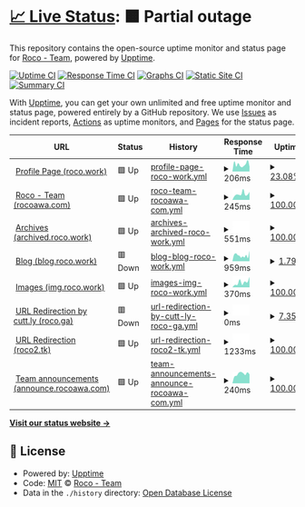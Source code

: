 # [📈 Live Status](https://status.rocoawa.com): <!--live status--> **🟧 Partial outage**

This repository contains the open-source uptime monitor and status page for [Roco - Team](roco.work), powered by [Upptime](https://github.com/upptime/upptime).

[![Uptime CI](https://github.com/Roco-Team/stats/workflows/Uptime%20CI/badge.svg)](https://github.com/Roco-Team/stats/actions?query=workflow%3A%22Uptime+CI%22)
[![Response Time CI](https://github.com/Roco-Team/stats/workflows/Response%20Time%20CI/badge.svg)](https://github.com/Roco-Team/stats/actions?query=workflow%3A%22Response+Time+CI%22)
[![Graphs CI](https://github.com/Roco-Team/stats/workflows/Graphs%20CI/badge.svg)](https://github.com/Roco-Team/stats/actions?query=workflow%3A%22Graphs+CI%22)
[![Static Site CI](https://github.com/Roco-Team/stats/workflows/Static%20Site%20CI/badge.svg)](https://github.com/Roco-Team/stats/actions?query=workflow%3A%22Static+Site+CI%22)
[![Summary CI](https://github.com/Roco-Team/stats/workflows/Summary%20CI/badge.svg)](https://github.com/Roco-Team/stats/actions?query=workflow%3A%22Summary+CI%22)

With [Upptime](https://upptime.js.org), you can get your own unlimited and free uptime monitor and status page, powered entirely by a GitHub repository. We use [Issues](https://github.com/Roco-Team/stats/issues) as incident reports, [Actions](https://github.com/Roco-Team/stats/actions) as uptime monitors, and [Pages](https://status.rocoawa.com) for the status page.

<!--start: status pages-->
<!-- This summary is generated by Upptime (https://github.com/upptime/upptime) -->
<!-- Do not edit this manually, your changes will be overwritten -->
<!-- prettier-ignore -->
| URL | Status | History | Response Time | Uptime |
| --- | ------ | ------- | ------------- | ------ |
| <img alt="" src="https://favicons.githubusercontent.com/roco.work" height="13"> [Profile Page (roco.work)](https://roco.work/) | 🟩 Up | [profile-page-roco-work.yml](https://github.com/Roco-Team/stats/commits/HEAD/history/profile-page-roco-work.yml) | <details><summary><img alt="Response time graph" src="./graphs/profile-page-roco-work/response-time-week.png" height="20"> 206ms</summary><br><a href="https://status.rocoawa.com/history/profile-page-roco-work"><img alt="Response time 237" src="https://img.shields.io/endpoint?url=https%3A%2F%2Fraw.githubusercontent.com%2FRoco-Team%2Fstats%2FHEAD%2Fapi%2Fprofile-page-roco-work%2Fresponse-time.json"></a><br><a href="https://status.rocoawa.com/history/profile-page-roco-work"><img alt="24-hour response time 226" src="https://img.shields.io/endpoint?url=https%3A%2F%2Fraw.githubusercontent.com%2FRoco-Team%2Fstats%2FHEAD%2Fapi%2Fprofile-page-roco-work%2Fresponse-time-day.json"></a><br><a href="https://status.rocoawa.com/history/profile-page-roco-work"><img alt="7-day response time 206" src="https://img.shields.io/endpoint?url=https%3A%2F%2Fraw.githubusercontent.com%2FRoco-Team%2Fstats%2FHEAD%2Fapi%2Fprofile-page-roco-work%2Fresponse-time-week.json"></a><br><a href="https://status.rocoawa.com/history/profile-page-roco-work"><img alt="30-day response time 237" src="https://img.shields.io/endpoint?url=https%3A%2F%2Fraw.githubusercontent.com%2FRoco-Team%2Fstats%2FHEAD%2Fapi%2Fprofile-page-roco-work%2Fresponse-time-month.json"></a><br><a href="https://status.rocoawa.com/history/profile-page-roco-work"><img alt="1-year response time 237" src="https://img.shields.io/endpoint?url=https%3A%2F%2Fraw.githubusercontent.com%2FRoco-Team%2Fstats%2FHEAD%2Fapi%2Fprofile-page-roco-work%2Fresponse-time-year.json"></a></details> | <details><summary><a href="https://status.rocoawa.com/history/profile-page-roco-work">23.08%</a></summary><a href="https://status.rocoawa.com/history/profile-page-roco-work"><img alt="All-time uptime 28.79%" src="https://img.shields.io/endpoint?url=https%3A%2F%2Fraw.githubusercontent.com%2FRoco-Team%2Fstats%2FHEAD%2Fapi%2Fprofile-page-roco-work%2Fuptime.json"></a><br><a href="https://status.rocoawa.com/history/profile-page-roco-work"><img alt="24-hour uptime 59.37%" src="https://img.shields.io/endpoint?url=https%3A%2F%2Fraw.githubusercontent.com%2FRoco-Team%2Fstats%2FHEAD%2Fapi%2Fprofile-page-roco-work%2Fuptime-day.json"></a><br><a href="https://status.rocoawa.com/history/profile-page-roco-work"><img alt="7-day uptime 23.08%" src="https://img.shields.io/endpoint?url=https%3A%2F%2Fraw.githubusercontent.com%2FRoco-Team%2Fstats%2FHEAD%2Fapi%2Fprofile-page-roco-work%2Fuptime-week.json"></a><br><a href="https://status.rocoawa.com/history/profile-page-roco-work"><img alt="30-day uptime 28.79%" src="https://img.shields.io/endpoint?url=https%3A%2F%2Fraw.githubusercontent.com%2FRoco-Team%2Fstats%2FHEAD%2Fapi%2Fprofile-page-roco-work%2Fuptime-month.json"></a><br><a href="https://status.rocoawa.com/history/profile-page-roco-work"><img alt="1-year uptime 28.79%" src="https://img.shields.io/endpoint?url=https%3A%2F%2Fraw.githubusercontent.com%2FRoco-Team%2Fstats%2FHEAD%2Fapi%2Fprofile-page-roco-work%2Fuptime-year.json"></a></details>
| <img alt="" src="https://favicons.githubusercontent.com/rocoawa.com" height="13"> [Roco - Team (rocoawa.com)](https://rocoawa.com) | 🟩 Up | [roco-team-rocoawa-com.yml](https://github.com/Roco-Team/stats/commits/HEAD/history/roco-team-rocoawa-com.yml) | <details><summary><img alt="Response time graph" src="./graphs/roco-team-rocoawa-com/response-time-week.png" height="20"> 245ms</summary><br><a href="https://status.rocoawa.com/history/roco-team-rocoawa-com"><img alt="Response time 270" src="https://img.shields.io/endpoint?url=https%3A%2F%2Fraw.githubusercontent.com%2FRoco-Team%2Fstats%2FHEAD%2Fapi%2Froco-team-rocoawa-com%2Fresponse-time.json"></a><br><a href="https://status.rocoawa.com/history/roco-team-rocoawa-com"><img alt="24-hour response time 241" src="https://img.shields.io/endpoint?url=https%3A%2F%2Fraw.githubusercontent.com%2FRoco-Team%2Fstats%2FHEAD%2Fapi%2Froco-team-rocoawa-com%2Fresponse-time-day.json"></a><br><a href="https://status.rocoawa.com/history/roco-team-rocoawa-com"><img alt="7-day response time 245" src="https://img.shields.io/endpoint?url=https%3A%2F%2Fraw.githubusercontent.com%2FRoco-Team%2Fstats%2FHEAD%2Fapi%2Froco-team-rocoawa-com%2Fresponse-time-week.json"></a><br><a href="https://status.rocoawa.com/history/roco-team-rocoawa-com"><img alt="30-day response time 270" src="https://img.shields.io/endpoint?url=https%3A%2F%2Fraw.githubusercontent.com%2FRoco-Team%2Fstats%2FHEAD%2Fapi%2Froco-team-rocoawa-com%2Fresponse-time-month.json"></a><br><a href="https://status.rocoawa.com/history/roco-team-rocoawa-com"><img alt="1-year response time 270" src="https://img.shields.io/endpoint?url=https%3A%2F%2Fraw.githubusercontent.com%2FRoco-Team%2Fstats%2FHEAD%2Fapi%2Froco-team-rocoawa-com%2Fresponse-time-year.json"></a></details> | <details><summary><a href="https://status.rocoawa.com/history/roco-team-rocoawa-com">100.00%</a></summary><a href="https://status.rocoawa.com/history/roco-team-rocoawa-com"><img alt="All-time uptime 100.00%" src="https://img.shields.io/endpoint?url=https%3A%2F%2Fraw.githubusercontent.com%2FRoco-Team%2Fstats%2FHEAD%2Fapi%2Froco-team-rocoawa-com%2Fuptime.json"></a><br><a href="https://status.rocoawa.com/history/roco-team-rocoawa-com"><img alt="24-hour uptime 100.00%" src="https://img.shields.io/endpoint?url=https%3A%2F%2Fraw.githubusercontent.com%2FRoco-Team%2Fstats%2FHEAD%2Fapi%2Froco-team-rocoawa-com%2Fuptime-day.json"></a><br><a href="https://status.rocoawa.com/history/roco-team-rocoawa-com"><img alt="7-day uptime 100.00%" src="https://img.shields.io/endpoint?url=https%3A%2F%2Fraw.githubusercontent.com%2FRoco-Team%2Fstats%2FHEAD%2Fapi%2Froco-team-rocoawa-com%2Fuptime-week.json"></a><br><a href="https://status.rocoawa.com/history/roco-team-rocoawa-com"><img alt="30-day uptime 100.00%" src="https://img.shields.io/endpoint?url=https%3A%2F%2Fraw.githubusercontent.com%2FRoco-Team%2Fstats%2FHEAD%2Fapi%2Froco-team-rocoawa-com%2Fuptime-month.json"></a><br><a href="https://status.rocoawa.com/history/roco-team-rocoawa-com"><img alt="1-year uptime 100.00%" src="https://img.shields.io/endpoint?url=https%3A%2F%2Fraw.githubusercontent.com%2FRoco-Team%2Fstats%2FHEAD%2Fapi%2Froco-team-rocoawa-com%2Fuptime-year.json"></a></details>
| <img alt="" src="https://favicons.githubusercontent.com/archived.roco.work" height="13"> [Archives (archived.roco.work)](https://archived.roco.work) | 🟩 Up | [archives-archived-roco-work.yml](https://github.com/Roco-Team/stats/commits/HEAD/history/archives-archived-roco-work.yml) | <details><summary><img alt="Response time graph" src="./graphs/archives-archived-roco-work/response-time-week.png" height="20"> 551ms</summary><br><a href="https://status.rocoawa.com/history/archives-archived-roco-work"><img alt="Response time 551" src="https://img.shields.io/endpoint?url=https%3A%2F%2Fraw.githubusercontent.com%2FRoco-Team%2Fstats%2FHEAD%2Fapi%2Farchives-archived-roco-work%2Fresponse-time.json"></a><br><a href="https://status.rocoawa.com/history/archives-archived-roco-work"><img alt="24-hour response time 551" src="https://img.shields.io/endpoint?url=https%3A%2F%2Fraw.githubusercontent.com%2FRoco-Team%2Fstats%2FHEAD%2Fapi%2Farchives-archived-roco-work%2Fresponse-time-day.json"></a><br><a href="https://status.rocoawa.com/history/archives-archived-roco-work"><img alt="7-day response time 551" src="https://img.shields.io/endpoint?url=https%3A%2F%2Fraw.githubusercontent.com%2FRoco-Team%2Fstats%2FHEAD%2Fapi%2Farchives-archived-roco-work%2Fresponse-time-week.json"></a><br><a href="https://status.rocoawa.com/history/archives-archived-roco-work"><img alt="30-day response time 551" src="https://img.shields.io/endpoint?url=https%3A%2F%2Fraw.githubusercontent.com%2FRoco-Team%2Fstats%2FHEAD%2Fapi%2Farchives-archived-roco-work%2Fresponse-time-month.json"></a><br><a href="https://status.rocoawa.com/history/archives-archived-roco-work"><img alt="1-year response time 551" src="https://img.shields.io/endpoint?url=https%3A%2F%2Fraw.githubusercontent.com%2FRoco-Team%2Fstats%2FHEAD%2Fapi%2Farchives-archived-roco-work%2Fresponse-time-year.json"></a></details> | <details><summary><a href="https://status.rocoawa.com/history/archives-archived-roco-work">100.00%</a></summary><a href="https://status.rocoawa.com/history/archives-archived-roco-work"><img alt="All-time uptime 100.00%" src="https://img.shields.io/endpoint?url=https%3A%2F%2Fraw.githubusercontent.com%2FRoco-Team%2Fstats%2FHEAD%2Fapi%2Farchives-archived-roco-work%2Fuptime.json"></a><br><a href="https://status.rocoawa.com/history/archives-archived-roco-work"><img alt="24-hour uptime 100.00%" src="https://img.shields.io/endpoint?url=https%3A%2F%2Fraw.githubusercontent.com%2FRoco-Team%2Fstats%2FHEAD%2Fapi%2Farchives-archived-roco-work%2Fuptime-day.json"></a><br><a href="https://status.rocoawa.com/history/archives-archived-roco-work"><img alt="7-day uptime 100.00%" src="https://img.shields.io/endpoint?url=https%3A%2F%2Fraw.githubusercontent.com%2FRoco-Team%2Fstats%2FHEAD%2Fapi%2Farchives-archived-roco-work%2Fuptime-week.json"></a><br><a href="https://status.rocoawa.com/history/archives-archived-roco-work"><img alt="30-day uptime 100.00%" src="https://img.shields.io/endpoint?url=https%3A%2F%2Fraw.githubusercontent.com%2FRoco-Team%2Fstats%2FHEAD%2Fapi%2Farchives-archived-roco-work%2Fuptime-month.json"></a><br><a href="https://status.rocoawa.com/history/archives-archived-roco-work"><img alt="1-year uptime 100.00%" src="https://img.shields.io/endpoint?url=https%3A%2F%2Fraw.githubusercontent.com%2FRoco-Team%2Fstats%2FHEAD%2Fapi%2Farchives-archived-roco-work%2Fuptime-year.json"></a></details>
| <img alt="" src="https://favicons.githubusercontent.com/blog.roco.work" height="13"> [Blog (blog.roco.work)](https://blog.roco.work) | 🟥 Down | [blog-blog-roco-work.yml](https://github.com/Roco-Team/stats/commits/HEAD/history/blog-blog-roco-work.yml) | <details><summary><img alt="Response time graph" src="./graphs/blog-blog-roco-work/response-time-week.png" height="20"> 959ms</summary><br><a href="https://status.rocoawa.com/history/blog-blog-roco-work"><img alt="Response time 959" src="https://img.shields.io/endpoint?url=https%3A%2F%2Fraw.githubusercontent.com%2FRoco-Team%2Fstats%2FHEAD%2Fapi%2Fblog-blog-roco-work%2Fresponse-time.json"></a><br><a href="https://status.rocoawa.com/history/blog-blog-roco-work"><img alt="24-hour response time 959" src="https://img.shields.io/endpoint?url=https%3A%2F%2Fraw.githubusercontent.com%2FRoco-Team%2Fstats%2FHEAD%2Fapi%2Fblog-blog-roco-work%2Fresponse-time-day.json"></a><br><a href="https://status.rocoawa.com/history/blog-blog-roco-work"><img alt="7-day response time 959" src="https://img.shields.io/endpoint?url=https%3A%2F%2Fraw.githubusercontent.com%2FRoco-Team%2Fstats%2FHEAD%2Fapi%2Fblog-blog-roco-work%2Fresponse-time-week.json"></a><br><a href="https://status.rocoawa.com/history/blog-blog-roco-work"><img alt="30-day response time 959" src="https://img.shields.io/endpoint?url=https%3A%2F%2Fraw.githubusercontent.com%2FRoco-Team%2Fstats%2FHEAD%2Fapi%2Fblog-blog-roco-work%2Fresponse-time-month.json"></a><br><a href="https://status.rocoawa.com/history/blog-blog-roco-work"><img alt="1-year response time 959" src="https://img.shields.io/endpoint?url=https%3A%2F%2Fraw.githubusercontent.com%2FRoco-Team%2Fstats%2FHEAD%2Fapi%2Fblog-blog-roco-work%2Fresponse-time-year.json"></a></details> | <details><summary><a href="https://status.rocoawa.com/history/blog-blog-roco-work">1.79%</a></summary><a href="https://status.rocoawa.com/history/blog-blog-roco-work"><img alt="All-time uptime 1.79%" src="https://img.shields.io/endpoint?url=https%3A%2F%2Fraw.githubusercontent.com%2FRoco-Team%2Fstats%2FHEAD%2Fapi%2Fblog-blog-roco-work%2Fuptime.json"></a><br><a href="https://status.rocoawa.com/history/blog-blog-roco-work"><img alt="24-hour uptime 1.79%" src="https://img.shields.io/endpoint?url=https%3A%2F%2Fraw.githubusercontent.com%2FRoco-Team%2Fstats%2FHEAD%2Fapi%2Fblog-blog-roco-work%2Fuptime-day.json"></a><br><a href="https://status.rocoawa.com/history/blog-blog-roco-work"><img alt="7-day uptime 1.79%" src="https://img.shields.io/endpoint?url=https%3A%2F%2Fraw.githubusercontent.com%2FRoco-Team%2Fstats%2FHEAD%2Fapi%2Fblog-blog-roco-work%2Fuptime-week.json"></a><br><a href="https://status.rocoawa.com/history/blog-blog-roco-work"><img alt="30-day uptime 1.79%" src="https://img.shields.io/endpoint?url=https%3A%2F%2Fraw.githubusercontent.com%2FRoco-Team%2Fstats%2FHEAD%2Fapi%2Fblog-blog-roco-work%2Fuptime-month.json"></a><br><a href="https://status.rocoawa.com/history/blog-blog-roco-work"><img alt="1-year uptime 1.79%" src="https://img.shields.io/endpoint?url=https%3A%2F%2Fraw.githubusercontent.com%2FRoco-Team%2Fstats%2FHEAD%2Fapi%2Fblog-blog-roco-work%2Fuptime-year.json"></a></details>
| <img alt="" src="https://favicons.githubusercontent.com/img.roco.work" height="13"> [Images (img.roco.work)](https://img.roco.work) | 🟩 Up | [images-img-roco-work.yml](https://github.com/Roco-Team/stats/commits/HEAD/history/images-img-roco-work.yml) | <details><summary><img alt="Response time graph" src="./graphs/images-img-roco-work/response-time-week.png" height="20"> 370ms</summary><br><a href="https://status.rocoawa.com/history/images-img-roco-work"><img alt="Response time 370" src="https://img.shields.io/endpoint?url=https%3A%2F%2Fraw.githubusercontent.com%2FRoco-Team%2Fstats%2FHEAD%2Fapi%2Fimages-img-roco-work%2Fresponse-time.json"></a><br><a href="https://status.rocoawa.com/history/images-img-roco-work"><img alt="24-hour response time 370" src="https://img.shields.io/endpoint?url=https%3A%2F%2Fraw.githubusercontent.com%2FRoco-Team%2Fstats%2FHEAD%2Fapi%2Fimages-img-roco-work%2Fresponse-time-day.json"></a><br><a href="https://status.rocoawa.com/history/images-img-roco-work"><img alt="7-day response time 370" src="https://img.shields.io/endpoint?url=https%3A%2F%2Fraw.githubusercontent.com%2FRoco-Team%2Fstats%2FHEAD%2Fapi%2Fimages-img-roco-work%2Fresponse-time-week.json"></a><br><a href="https://status.rocoawa.com/history/images-img-roco-work"><img alt="30-day response time 370" src="https://img.shields.io/endpoint?url=https%3A%2F%2Fraw.githubusercontent.com%2FRoco-Team%2Fstats%2FHEAD%2Fapi%2Fimages-img-roco-work%2Fresponse-time-month.json"></a><br><a href="https://status.rocoawa.com/history/images-img-roco-work"><img alt="1-year response time 370" src="https://img.shields.io/endpoint?url=https%3A%2F%2Fraw.githubusercontent.com%2FRoco-Team%2Fstats%2FHEAD%2Fapi%2Fimages-img-roco-work%2Fresponse-time-year.json"></a></details> | <details><summary><a href="https://status.rocoawa.com/history/images-img-roco-work">100.00%</a></summary><a href="https://status.rocoawa.com/history/images-img-roco-work"><img alt="All-time uptime 100.00%" src="https://img.shields.io/endpoint?url=https%3A%2F%2Fraw.githubusercontent.com%2FRoco-Team%2Fstats%2FHEAD%2Fapi%2Fimages-img-roco-work%2Fuptime.json"></a><br><a href="https://status.rocoawa.com/history/images-img-roco-work"><img alt="24-hour uptime 100.00%" src="https://img.shields.io/endpoint?url=https%3A%2F%2Fraw.githubusercontent.com%2FRoco-Team%2Fstats%2FHEAD%2Fapi%2Fimages-img-roco-work%2Fuptime-day.json"></a><br><a href="https://status.rocoawa.com/history/images-img-roco-work"><img alt="7-day uptime 100.00%" src="https://img.shields.io/endpoint?url=https%3A%2F%2Fraw.githubusercontent.com%2FRoco-Team%2Fstats%2FHEAD%2Fapi%2Fimages-img-roco-work%2Fuptime-week.json"></a><br><a href="https://status.rocoawa.com/history/images-img-roco-work"><img alt="30-day uptime 100.00%" src="https://img.shields.io/endpoint?url=https%3A%2F%2Fraw.githubusercontent.com%2FRoco-Team%2Fstats%2FHEAD%2Fapi%2Fimages-img-roco-work%2Fuptime-month.json"></a><br><a href="https://status.rocoawa.com/history/images-img-roco-work"><img alt="1-year uptime 100.00%" src="https://img.shields.io/endpoint?url=https%3A%2F%2Fraw.githubusercontent.com%2FRoco-Team%2Fstats%2FHEAD%2Fapi%2Fimages-img-roco-work%2Fuptime-year.json"></a></details>
| <img alt="" src="https://favicons.githubusercontent.com/roco.ga" height="13"> [URL Redirection by cutt.ly (roco.ga)](https://roco.ga) | 🟥 Down | [url-redirection-by-cutt-ly-roco-ga.yml](https://github.com/Roco-Team/stats/commits/HEAD/history/url-redirection-by-cutt-ly-roco-ga.yml) | <details><summary><img alt="Response time graph" src="./graphs/url-redirection-by-cutt-ly-roco-ga/response-time-week.png" height="20"> 0ms</summary><br><a href="https://status.rocoawa.com/history/url-redirection-by-cutt-ly-roco-ga"><img alt="Response time 0" src="https://img.shields.io/endpoint?url=https%3A%2F%2Fraw.githubusercontent.com%2FRoco-Team%2Fstats%2FHEAD%2Fapi%2Furl-redirection-by-cutt-ly-roco-ga%2Fresponse-time.json"></a><br><a href="https://status.rocoawa.com/history/url-redirection-by-cutt-ly-roco-ga"><img alt="24-hour response time 0" src="https://img.shields.io/endpoint?url=https%3A%2F%2Fraw.githubusercontent.com%2FRoco-Team%2Fstats%2FHEAD%2Fapi%2Furl-redirection-by-cutt-ly-roco-ga%2Fresponse-time-day.json"></a><br><a href="https://status.rocoawa.com/history/url-redirection-by-cutt-ly-roco-ga"><img alt="7-day response time 0" src="https://img.shields.io/endpoint?url=https%3A%2F%2Fraw.githubusercontent.com%2FRoco-Team%2Fstats%2FHEAD%2Fapi%2Furl-redirection-by-cutt-ly-roco-ga%2Fresponse-time-week.json"></a><br><a href="https://status.rocoawa.com/history/url-redirection-by-cutt-ly-roco-ga"><img alt="30-day response time 0" src="https://img.shields.io/endpoint?url=https%3A%2F%2Fraw.githubusercontent.com%2FRoco-Team%2Fstats%2FHEAD%2Fapi%2Furl-redirection-by-cutt-ly-roco-ga%2Fresponse-time-month.json"></a><br><a href="https://status.rocoawa.com/history/url-redirection-by-cutt-ly-roco-ga"><img alt="1-year response time 0" src="https://img.shields.io/endpoint?url=https%3A%2F%2Fraw.githubusercontent.com%2FRoco-Team%2Fstats%2FHEAD%2Fapi%2Furl-redirection-by-cutt-ly-roco-ga%2Fresponse-time-year.json"></a></details> | <details><summary><a href="https://status.rocoawa.com/history/url-redirection-by-cutt-ly-roco-ga">7.35%</a></summary><a href="https://status.rocoawa.com/history/url-redirection-by-cutt-ly-roco-ga"><img alt="All-time uptime 7.35%" src="https://img.shields.io/endpoint?url=https%3A%2F%2Fraw.githubusercontent.com%2FRoco-Team%2Fstats%2FHEAD%2Fapi%2Furl-redirection-by-cutt-ly-roco-ga%2Fuptime.json"></a><br><a href="https://status.rocoawa.com/history/url-redirection-by-cutt-ly-roco-ga"><img alt="24-hour uptime 7.35%" src="https://img.shields.io/endpoint?url=https%3A%2F%2Fraw.githubusercontent.com%2FRoco-Team%2Fstats%2FHEAD%2Fapi%2Furl-redirection-by-cutt-ly-roco-ga%2Fuptime-day.json"></a><br><a href="https://status.rocoawa.com/history/url-redirection-by-cutt-ly-roco-ga"><img alt="7-day uptime 7.35%" src="https://img.shields.io/endpoint?url=https%3A%2F%2Fraw.githubusercontent.com%2FRoco-Team%2Fstats%2FHEAD%2Fapi%2Furl-redirection-by-cutt-ly-roco-ga%2Fuptime-week.json"></a><br><a href="https://status.rocoawa.com/history/url-redirection-by-cutt-ly-roco-ga"><img alt="30-day uptime 7.35%" src="https://img.shields.io/endpoint?url=https%3A%2F%2Fraw.githubusercontent.com%2FRoco-Team%2Fstats%2FHEAD%2Fapi%2Furl-redirection-by-cutt-ly-roco-ga%2Fuptime-month.json"></a><br><a href="https://status.rocoawa.com/history/url-redirection-by-cutt-ly-roco-ga"><img alt="1-year uptime 7.35%" src="https://img.shields.io/endpoint?url=https%3A%2F%2Fraw.githubusercontent.com%2FRoco-Team%2Fstats%2FHEAD%2Fapi%2Furl-redirection-by-cutt-ly-roco-ga%2Fuptime-year.json"></a></details>
| <img alt="" src="https://favicons.githubusercontent.com/roco2.tk" height="13"> [URL Redirection (roco2.tk)](https://roco2.tk) | 🟩 Up | [url-redirection-roco2-tk.yml](https://github.com/Roco-Team/stats/commits/HEAD/history/url-redirection-roco2-tk.yml) | <details><summary><img alt="Response time graph" src="./graphs/url-redirection-roco2-tk/response-time-week.png" height="20"> 1233ms</summary><br><a href="https://status.rocoawa.com/history/url-redirection-roco2-tk"><img alt="Response time 1233" src="https://img.shields.io/endpoint?url=https%3A%2F%2Fraw.githubusercontent.com%2FRoco-Team%2Fstats%2FHEAD%2Fapi%2Furl-redirection-roco2-tk%2Fresponse-time.json"></a><br><a href="https://status.rocoawa.com/history/url-redirection-roco2-tk"><img alt="24-hour response time 1233" src="https://img.shields.io/endpoint?url=https%3A%2F%2Fraw.githubusercontent.com%2FRoco-Team%2Fstats%2FHEAD%2Fapi%2Furl-redirection-roco2-tk%2Fresponse-time-day.json"></a><br><a href="https://status.rocoawa.com/history/url-redirection-roco2-tk"><img alt="7-day response time 1233" src="https://img.shields.io/endpoint?url=https%3A%2F%2Fraw.githubusercontent.com%2FRoco-Team%2Fstats%2FHEAD%2Fapi%2Furl-redirection-roco2-tk%2Fresponse-time-week.json"></a><br><a href="https://status.rocoawa.com/history/url-redirection-roco2-tk"><img alt="30-day response time 1233" src="https://img.shields.io/endpoint?url=https%3A%2F%2Fraw.githubusercontent.com%2FRoco-Team%2Fstats%2FHEAD%2Fapi%2Furl-redirection-roco2-tk%2Fresponse-time-month.json"></a><br><a href="https://status.rocoawa.com/history/url-redirection-roco2-tk"><img alt="1-year response time 1233" src="https://img.shields.io/endpoint?url=https%3A%2F%2Fraw.githubusercontent.com%2FRoco-Team%2Fstats%2FHEAD%2Fapi%2Furl-redirection-roco2-tk%2Fresponse-time-year.json"></a></details> | <details><summary><a href="https://status.rocoawa.com/history/url-redirection-roco2-tk">100.00%</a></summary><a href="https://status.rocoawa.com/history/url-redirection-roco2-tk"><img alt="All-time uptime 100.00%" src="https://img.shields.io/endpoint?url=https%3A%2F%2Fraw.githubusercontent.com%2FRoco-Team%2Fstats%2FHEAD%2Fapi%2Furl-redirection-roco2-tk%2Fuptime.json"></a><br><a href="https://status.rocoawa.com/history/url-redirection-roco2-tk"><img alt="24-hour uptime 100.00%" src="https://img.shields.io/endpoint?url=https%3A%2F%2Fraw.githubusercontent.com%2FRoco-Team%2Fstats%2FHEAD%2Fapi%2Furl-redirection-roco2-tk%2Fuptime-day.json"></a><br><a href="https://status.rocoawa.com/history/url-redirection-roco2-tk"><img alt="7-day uptime 100.00%" src="https://img.shields.io/endpoint?url=https%3A%2F%2Fraw.githubusercontent.com%2FRoco-Team%2Fstats%2FHEAD%2Fapi%2Furl-redirection-roco2-tk%2Fuptime-week.json"></a><br><a href="https://status.rocoawa.com/history/url-redirection-roco2-tk"><img alt="30-day uptime 100.00%" src="https://img.shields.io/endpoint?url=https%3A%2F%2Fraw.githubusercontent.com%2FRoco-Team%2Fstats%2FHEAD%2Fapi%2Furl-redirection-roco2-tk%2Fuptime-month.json"></a><br><a href="https://status.rocoawa.com/history/url-redirection-roco2-tk"><img alt="1-year uptime 100.00%" src="https://img.shields.io/endpoint?url=https%3A%2F%2Fraw.githubusercontent.com%2FRoco-Team%2Fstats%2FHEAD%2Fapi%2Furl-redirection-roco2-tk%2Fuptime-year.json"></a></details>
| <img alt="" src="https://favicons.githubusercontent.com/announce.rocoawa.com" height="13"> [Team announcements (announce.rocoawa.com)](https://announce.rocoawa.com) | 🟩 Up | [team-announcements-announce-rocoawa-com.yml](https://github.com/Roco-Team/stats/commits/HEAD/history/team-announcements-announce-rocoawa-com.yml) | <details><summary><img alt="Response time graph" src="./graphs/team-announcements-announce-rocoawa-com/response-time-week.png" height="20"> 240ms</summary><br><a href="https://status.rocoawa.com/history/team-announcements-announce-rocoawa-com"><img alt="Response time 240" src="https://img.shields.io/endpoint?url=https%3A%2F%2Fraw.githubusercontent.com%2FRoco-Team%2Fstats%2FHEAD%2Fapi%2Fteam-announcements-announce-rocoawa-com%2Fresponse-time.json"></a><br><a href="https://status.rocoawa.com/history/team-announcements-announce-rocoawa-com"><img alt="24-hour response time 240" src="https://img.shields.io/endpoint?url=https%3A%2F%2Fraw.githubusercontent.com%2FRoco-Team%2Fstats%2FHEAD%2Fapi%2Fteam-announcements-announce-rocoawa-com%2Fresponse-time-day.json"></a><br><a href="https://status.rocoawa.com/history/team-announcements-announce-rocoawa-com"><img alt="7-day response time 240" src="https://img.shields.io/endpoint?url=https%3A%2F%2Fraw.githubusercontent.com%2FRoco-Team%2Fstats%2FHEAD%2Fapi%2Fteam-announcements-announce-rocoawa-com%2Fresponse-time-week.json"></a><br><a href="https://status.rocoawa.com/history/team-announcements-announce-rocoawa-com"><img alt="30-day response time 240" src="https://img.shields.io/endpoint?url=https%3A%2F%2Fraw.githubusercontent.com%2FRoco-Team%2Fstats%2FHEAD%2Fapi%2Fteam-announcements-announce-rocoawa-com%2Fresponse-time-month.json"></a><br><a href="https://status.rocoawa.com/history/team-announcements-announce-rocoawa-com"><img alt="1-year response time 240" src="https://img.shields.io/endpoint?url=https%3A%2F%2Fraw.githubusercontent.com%2FRoco-Team%2Fstats%2FHEAD%2Fapi%2Fteam-announcements-announce-rocoawa-com%2Fresponse-time-year.json"></a></details> | <details><summary><a href="https://status.rocoawa.com/history/team-announcements-announce-rocoawa-com">100.00%</a></summary><a href="https://status.rocoawa.com/history/team-announcements-announce-rocoawa-com"><img alt="All-time uptime 100.00%" src="https://img.shields.io/endpoint?url=https%3A%2F%2Fraw.githubusercontent.com%2FRoco-Team%2Fstats%2FHEAD%2Fapi%2Fteam-announcements-announce-rocoawa-com%2Fuptime.json"></a><br><a href="https://status.rocoawa.com/history/team-announcements-announce-rocoawa-com"><img alt="24-hour uptime 100.00%" src="https://img.shields.io/endpoint?url=https%3A%2F%2Fraw.githubusercontent.com%2FRoco-Team%2Fstats%2FHEAD%2Fapi%2Fteam-announcements-announce-rocoawa-com%2Fuptime-day.json"></a><br><a href="https://status.rocoawa.com/history/team-announcements-announce-rocoawa-com"><img alt="7-day uptime 100.00%" src="https://img.shields.io/endpoint?url=https%3A%2F%2Fraw.githubusercontent.com%2FRoco-Team%2Fstats%2FHEAD%2Fapi%2Fteam-announcements-announce-rocoawa-com%2Fuptime-week.json"></a><br><a href="https://status.rocoawa.com/history/team-announcements-announce-rocoawa-com"><img alt="30-day uptime 100.00%" src="https://img.shields.io/endpoint?url=https%3A%2F%2Fraw.githubusercontent.com%2FRoco-Team%2Fstats%2FHEAD%2Fapi%2Fteam-announcements-announce-rocoawa-com%2Fuptime-month.json"></a><br><a href="https://status.rocoawa.com/history/team-announcements-announce-rocoawa-com"><img alt="1-year uptime 100.00%" src="https://img.shields.io/endpoint?url=https%3A%2F%2Fraw.githubusercontent.com%2FRoco-Team%2Fstats%2FHEAD%2Fapi%2Fteam-announcements-announce-rocoawa-com%2Fuptime-year.json"></a></details>

<!--end: status pages-->

[**Visit our status website →**](https://status.rocoawa.com)

## 📄 License

- Powered by: [Upptime](https://github.com/upptime/upptime)
- Code: [MIT](./LICENSE) © [Roco - Team](roco.work)
- Data in the `./history` directory: [Open Database License](https://opendatacommons.org/licenses/odbl/1-0/)
